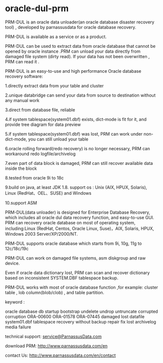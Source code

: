 # oracle-dul-prm


PRM-DUL is an oracle data unloader(an oracle database disaster recovery tool)  , developed by parnassusdata for oracle database recovery.

PRM-DUL is available as a service or as a product.


PRM-DUL can be used to extract data from oracle database that cannot be opened by oracle instance .PRM can unload your data directly from damaged file system (dirty read). If your data has not been overwritten , PRM can read it .



PRM-DUL is an easy-to-use and high performance Oracle database recovery software:


  1.directly extract data from your table and cluster
  
  2.unique databridge can send your data from source to destination without any manual work
  
  3.direct from database file, reliable
  
  4.if system tablespace(system01.dbf) exists, dict-mode is fit for it, and provide tree diagram for data preview
  
  5.if system tablespace(system01.dbf) was lost, PRM can work under non-dict-mode, you can still unload your table 
  
  6.oracle rolling forward(redo recovery) is no longer necessary, PRM can workaround redo logfile/archivelog
  
  7.even part of data block is damaged, PRM can still recover available data inside the block
  
  8.tested from oracle 9i to 18c
  
  9.build on java, at least JDK 1.8.  support os : Unix (AIX, HPUX, Solaris), Linux (RedHat、OEL、SUSE) and Windows
  
  10.support ASM




PRM-DUL(data unloader) is designed for Enterprise Database Recovery, which includes all oracle dul data recovery function, and easy-to-use GUI. PRM can recovery oracle database on most of operating system, including:Linux (RedHat, Centos, Oracle Linux, Suse)，AIX, Solaris, HPUX, Windows 2003 Server/XP/2000/NT.

PRM-DUL supports oracle database which starts from 9i, 10g, 11g to 12c/18c/19c

PRM-DUL can work on damaged file systems, asm diskgroup and raw device.

Even if oracle data dictionary lost, PRM can scan and recover dictionary based on inconsistent SYSTEM.DBF tablespace backup. 

PRM-DUL works with most of oracle database function ,for example:  cluster table , lob column(blob/clob) , and table partition. 



keyword :

oracle database db startup bootstrap undelete undrop untruncate corrupted corruption ORA-00600 ORA-01578 ORA-07445 damaged lost datafile system01.dbf tablespace recovery without backup repair fix lost archivelog media failure 


technical support: 	service@ParnassusData.com

download PRM: 	http://www.parnassusdata.com/en

contact Us: 		http://www.parnassusdata.com/en/contact

